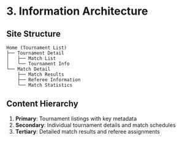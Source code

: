 # 3. Information Architecture

## Site Structure
```
Home (Tournament List)
├── Tournament Detail
│   ├── Match List
│   └── Tournament Info
└── Match Detail
    ├── Match Results
    ├── Referee Information
    └── Match Statistics
```

## Content Hierarchy
1. **Primary**: Tournament listings with key metadata
2. **Secondary**: Individual tournament details and match schedules
3. **Tertiary**: Detailed match results and referee assignments
